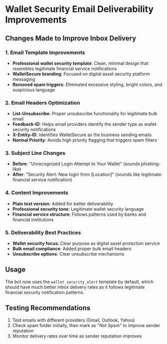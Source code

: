 # Wallet Security Email Deliverability Improvements

## Changes Made to Improve Inbox Delivery

### 1. Email Template Improvements
- **Professional wallet security template**: Clean, minimal design that resembles legitimate financial service notifications
- **WalletSecure branding**: Focused on digital asset security platform messaging
- **Removed spam triggers**: Eliminated excessive styling, bright colors, and suspicious language

### 2. Email Headers Optimization
- **List-Unsubscribe**: Proper unsubscribe functionality for legitimate bulk email
- **Feedback-ID**: Helps email providers identify the sender type as wallet security notifications
- **X-Entity-ID**: Identifies WalletSecure as the business sending emails
- **Normal Priority**: Avoids high priority flagging that triggers spam filters

### 3. Subject Line Changes
- **Before**: "Unrecognized Login Attempt to Your Wallet" (sounds phishing-like)
- **After**: "Security Alert: New login from [Location]" (sounds like legitimate financial service notification)

### 4. Content Improvements
- **Plain text version**: Added for better deliverability
- **Professional security tone**: Legitimate wallet security language
- **Financial service structure**: Follows patterns used by banks and financial institutions

### 5. Deliverability Best Practices
- **Wallet security focus**: Clear purpose as digital asset protection service
- **Bulk email compliance**: Added proper bulk email headers
- **Unsubscribe options**: Clear unsubscribe mechanisms

## Usage
The bot now uses the `wallet_security_alert` template by default, which should have much better inbox delivery rates as it follows legitimate financial security notification patterns.

## Testing Recommendations
1. Test emails with different providers (Gmail, Outlook, Yahoo)
2. Check spam folder initially, then mark as "Not Spam" to improve sender reputation
3. Monitor delivery rates over time as sender reputation improves
